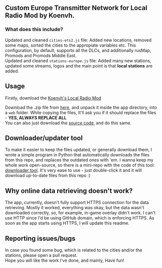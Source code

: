 ## Custom Europe Transmitter Network for Local Radio Mod by Koenvh.

### What does this include?

Updated and cleaned `cities-ets2.js` file: Added new locations, removed some maps, sorted the cities to the appropiate variables etc. This configuration, by default, supports all the DLCs, and additionally rusMap, Promods and Promods Middle East. <br>
Updated and cleaned `stations-europe.js` file: Added many new stations, updated some streams, logos and the main point is that **local stations** are added.

## Usage

Firstly, download the <a href="https://github.com/koenvh1/ets2-local-radio" target="_blank">Koenvh's Local Radio Mod</a>

Download the .zip file from [here](https://github.com/barteqcz/custom-transmitter-network/releases/latest), and unpack it inside the app directory, into a `web` folder. While copying the files, It'll ask you if it should replace the files - **YES, ALWAYS REPLACE ALL** <br>
You can also just download the [source code](https://github.com/barteqcz/ctn/archive/refs/heads/main.zip), and do this same. <br>

## Downloader/updater tool

To make it easier to keep the files updated, or generally download them, I wrote a simple program in Python that automatically downloads the files from this repo, and replaces the outdated ones with 'em. I wanna keep my whole work open-source, so there is a mini-repo with the code of this tool: [downloader tool](https://github.com/barteqcz/ctndownloader). It's very ease to use - just double-click it and it will download up-to-date files from this repo :)

## Why online data retrieving doesn't work?

The app, currently, doesn't fully support HTTPS connection for the data retrieving. Mostly it worked, everything was okay, but the data wasn't downloaded correctly, so, for example, in-game overlay didn't work. I can't use HTTP since I'd be using GitHub domain, which is enforcing HTTPS. As soon as the app starts using HTTPS, I will update this readme. 

## Reporting issues/bugs

In case you found some bug, which is related to the cities and/or the stations, please open a pull request.<br>
Hope you will like the work I've done, and mainly, Have fun!
